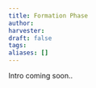 ```yaml
---
title: Formation Phase
author: 
harvester: 
draft: false
tags: 
aliases: []
---
```


Intro coming soon..
